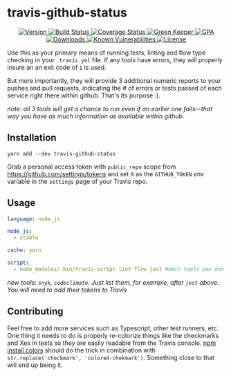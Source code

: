 # travis-github-status 

<p align="center">
  <a href="https://www.npmjs.com/package/travis-github-status">
    <img src="https://img.shields.io/npm/v/travis-github-status.svg" alt="Version" />
  </a>

  <a href="https://travis-ci.org/faceyspacey/travis-github-status">
    <img src="https://travis-ci.org/faceyspacey/travis-github-status.svg?branch=master" alt="Build Status" />
  </a>

  <a href="https://lima.codeclimate.com/github/faceyspacey/travis-github-status/coverage">
    <img src="https://lima.codeclimate.com/github/faceyspacey/travis-github-status/badges/coverage.svg" alt="Coverage Status"/>
  </a>

  <a href="https://greenkeeper.io">
    <img src="https://badges.greenkeeper.io/faceyspacey/travis-github-status.svg" alt="Green Keeper" />
  </a>

  <a href="https://lima.codeclimate.com/github/faceyspacey/travis-github-status">
    <img src="https://lima.codeclimate.com/github/faceyspacey/travis-github-status/badges/gpa.svg" alt="GPA" />
  </a>

  <a href="https://www.npmjs.com/package/travis-github-status">
    <img src="https://img.shields.io/npm/dt/travis-github-status.svg" alt="Downloads" />
  </a>
  
  <a href="https://snyk.io/test/github/faceyspacey/travis-github-status">
    <img src="https://snyk.io/test/github/faceyspacey/travis-github-status/badge.svg" alt="Known Vulnerabilities" data-canonical-src="https://snyk.io/test/github/faceyspacey/travis-github-status">
  </a>

  <a href="https://www.npmjs.com/package/travis-github-status">
    <img src="https://img.shields.io/npm/l/travis-github-status.svg" alt="License" />
  </a>
</p>


Use this as your primary means of running tests, linting and flow type checking
in your `.travis.yml` file. If any tools have errors, they will properly insure an an exit code of `1` is used.

But more importantly, they will provide 3 additional numeric reports to your pushes and pull requests, indicating
the # of errors or tests passed of each service right there within github. That's its purpose :).

*note: all 3 tools will get a chance to run even if an earlier one fails--that way you have as much information as available
within github.*

## Installation
```yarn add --dev travis-github-status```

Grab a personal access token with `public_repo` scope from https://github.com/settings/tokens and set it as
the `GITHUB_TOKEN` *env* variable in the `settings` page of your Travis repo. 

## Usage
```yml
language: node_js

node_js:
  - stable

cache: yarn

script:
  - node_modules/.bin/travis-script lint flow jest #omit tools you don't want statuses for
```
*new tools: `snyk`, `codeclimate`. Just list them, for example, after `jest` above. You will need to add their tokens to Travis*

## Contributing
Feel free to add more services such as Typescript, other test runners, etc. One thing it needs to do
is properly re-colorize things like the checkmarks and Xes in tests so they are easily readable from the Travis
console. [npm install colors](https://www.npmjs.com/package/colors) should do the trick in combination with `str.replace('checkmark', 'colored-chekmark')`.
Something close to that will end up being it.
